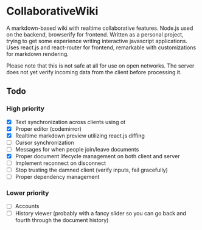 CollaborativeWiki
=================

A markdown-based wiki with realtime collaborative features. Node.js used on the backend, browserify for frontend.
Written as a personal project, trying to get some experience writing interactive javascript applications.
Uses react.js and react-router for frontend, remarkable with customizations for markdown rendering.

Please note that this is not safe at all for use on open networks. The server does not yet verify incoming data from the client before processing it.

## Todo
### High priority
* [x] Text synchronization across clients using ot
* [x] Proper editor (codemirror)
* [x] Realtime markdown preview utilizing react.js diffing
* [ ] Cursor synchronization
* [ ] Messages for when people join/leave documents
* [x] Proper document lifecycle management on both client and server
* [ ] Implement reconnect on disconnect
* [ ] Stop trusting the damned client (verify inputs, fail gracefully)
* [ ] Proper dependency management

### Lower priority
* [ ] Accounts
* [ ] History viewer (probably with a fancy slider so you can go back and fourth through the document history)
